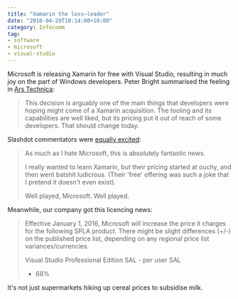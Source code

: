 ```yaml
---
title: "Xamarin the loss–leader"
date: "2016-04-29T10:14:00+10:00"
category: Infocomm
tag:
- software
- microsoft
- visual-studio
---
```

Microsoft is releasing Xamarin for free with Visual Studio, resulting in much joy on the part of Windows developers. Peter Bright summarised the feeling in [Ars Technica]:

> This decision is arguably one of the main things that developers were hoping might come of a Xamarin acquisition. The tooling and its capabilities are well liked, but its pricing put it out of reach of some developers. That should change today.

Slashdot commentators were [equally excited]:

> As much as I hate Microsoft, this is absolutely fantastic news.
>
> I really wanted to learn Xamarin, but their pricing started at ouchy, and then went batshit ludicrous. (Their 'free' offering was such a joke that I pretend it doesn't even exist).
>
> Well played, Microsoft. Well played.

[Ars Technica]: http://arstechnica.com/information-technology/2016/03/xamarin-now-free-in-visual-studio/

[equally excited]: https://developers.slashdot.org/comments.pl?sid=8941119&cid=51817737

Meanwhile, our company got this licencing news:

> Effective January 1, 2016, Microsoft will increase the price it charges for the following SPLA product. There might be slight differences (+/-) on the published price list, depending on any regional price list variances/currencies.
> 
> Visual Studio Professional Edition SAL - per user SAL
> + 68%

It's not just supermarkets hiking up cereal prices to subsidise milk.

